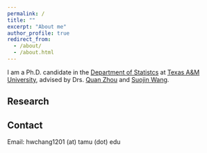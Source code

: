 ```yaml
---
permalink: /
title: ""
excerpt: "About me"
author_profile: true
redirect_from: 
  - /about/
  - /about.html
---
```


I am a Ph.D. candidate in the [Department of Statistcs](https://stat.tamu.edu/) at [Texas A&M University](https://www.tamu.edu/), advised by Drs. [Quan Zhou](https://web.stat.tamu.edu/~quan/) and [Suojin Wang](https://web.stat.tamu.edu/~sjwang/). 


Research
------




Contact
------
Email: hwchang1201 (at) tamu (dot) edu

